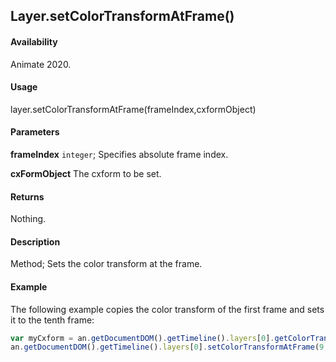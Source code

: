 ## Layer.setColorTransformAtFrame()

#### Availability

Animate 2020.

#### Usage

layer.setColorTransformAtFrame(frameIndex,cxformObject)

#### Parameters

**frameIndex** `integer`; Specifies absolute frame index.

**cxFormObject** The cxform to be set.

#### Returns

Nothing.

#### Description

Method; Sets the color transform at the frame.

#### Example

The following example copies the color transform of the first frame and sets it to the tenth frame:

```javascript
var myCxform = an.getDocumentDOM().getTimeline().layers[0].getColorTransformAtFrame(0);
an.getDocumentDOM().getTimeline().layers[0].setColorTransformAtFrame(9, myCxform);
```
